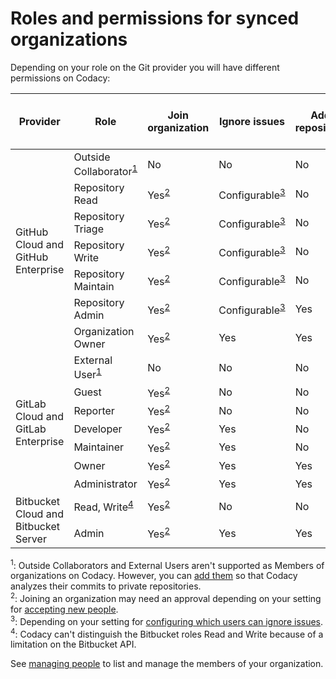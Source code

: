 # Roles and permissions for synced organizations

Depending on your role on the Git provider you will have different permissions on Codacy:

<table>
  <thead>
    <tr>
      <th>Provider</th>
      <th>Role</th>
      <th>Join organization</th>
      <th>Ignore issues</th>
      <th>Add repository</th>
      <th>Configure repository</th>
      <th>View repository</th>
      <th>Invite and accept members</th>
      <th>Modify billing</th>
    </tr>
  </thead>
  <tbody>
    <tr>
      <td rowspan="7">GitHub Cloud and GitHub Enterprise</td>
      <td>Outside Collaborator<sup><a href="#note-1">1</a></sup></td>
      <td>No</td>
      <td>No</td>
      <td>No</td>
      <td>No</td>
      <td>No</td>
      <td>No</td>
      <td>No</td>
    </tr>
    <tr>
      <td>Repository Read</td>
      <td>Yes<sup><a href="#note-2">2</a></sup></td>
      <td>Configurable<sup><a href="#note-3">3</a></sup></td>
      <td>No</td>
      <td>No</td>
      <td>Yes</td>
      <td>No</td>
      <td>No</td>
    </tr>
    <tr>
      <td>Repository Triage</td>
      <td>Yes<sup><a href="#note-2">2</a></sup></td>
      <td>Configurable<sup><a href="#note-3">3</a></sup></td>
      <td>No</td>
      <td>No</td>
      <td>Yes</td>
      <td>No</td>
      <td>No</td>
    </tr>
    <tr>
      <td>Repository Write</td>
      <td>Yes<sup><a href="#note-2">2</a></sup></td>
      <td>Configurable<sup><a href="#note-3">3</a></sup></td>
      <td>No</td>
      <td>Yes</td>
      <td>Yes</td>
      <td>No</td>
      <td>No</td>
    </tr>
    <tr>
      <td>Repository Maintain</td>
      <td>Yes<sup><a href="#note-2">2</a></sup></td>
      <td>Configurable<sup><a href="#note-3">3</a></sup></td>
      <td>No</td>
      <td>Yes</td>
      <td>Yes</td>
      <td>No</td>
      <td>No</td>
    </tr>
    <tr>
      <td>Repository Admin</td>
      <td>Yes<sup><a href="#note-2">2</a></sup></td>
      <td>Configurable<sup><a href="#note-3">3</a></sup></td>
      <td>Yes</td>
      <td>Yes</td>
      <td>Yes</td>
      <td>No</td>
      <td>No</td>
    </tr>
    <tr>
      <td>Organization Owner</td>
      <td>Yes<sup><a href="#note-2">2</a></sup></td>
      <td>Yes</td>
      <td>Yes</td>
      <td>Yes</td>
      <td>Yes</td>
      <td>Yes</td>
      <td>Yes</td>
    </tr>
    <tr>
      <td rowspan="7">GitLab Cloud and GitLab Enterprise</td>
      <td>External User<sup><a href="#note-1">1</a></sup></td>
      <td>No</td>
      <td>No</td>
      <td>No</td>
      <td>No</td>
      <td>No</td>
      <td>No</td>
      <td>No</td>
    </tr>
    <tr>
      <td><span>Guest</span></td>
      <td>Yes<sup><a href="#note-2">2</a></sup></td>
      <td>No</td>
      <td>No</td>
      <td>No</td>
      <td>Yes</td>
      <td>No</td>
      <td>No</td>
    </tr>
    <tr>
      <td><span>Reporter</span></td>
      <td>Yes<sup><a href="#note-2">2</a></sup></td>
      <td>No</td>
      <td>No</td>
      <td>No</td>
      <td>Yes</td>
      <td>No</td>
      <td>No</td>
    </tr>
    <tr>
      <td><span>Developer</span></td>
      <td>Yes<sup><a href="#note-2">2</a></sup></td>
      <td>Yes</td>
      <td>No</td>
      <td>No</td>
      <td>Yes</td>
      <td>No</td>
      <td>No</td>
    </tr>
    <tr>
      <td><span>Maintainer</span></td>
      <td>Yes<sup><a href="#note-2">2</a></sup></td>
      <td>Yes</td>
      <td>No</td>
      <td>No</td>
      <td>Yes</td>
      <td>No</td>
      <td>No</td>
    </tr>
    <tr>
      <td><span>Owner</span></td>
      <td>Yes<sup><a href="#note-2">2</a></sup></td>
      <td>Yes</td>
      <td>Yes</td>
      <td>Yes</td>
      <td>Yes</td>
      <td>Yes</td>
      <td>Yes</td>
    </tr>
    <tr>
      <td><span>Administrator</span></td>
      <td>Yes<sup><a href="#note-2">2</a></sup></td>
      <td>Yes</td>
      <td>Yes</td>
      <td>Yes</td>
      <td>Yes</td>
      <td>Yes</td>
      <td>Yes</td>
    </tr>
    <tr>
      <td rowspan="2">Bitbucket Cloud and Bitbucket Server</td>
      <td>Read, Write<sup><a href="#note-4">4</a></td>
      <td>Yes<sup><a href="#note-2">2</a></sup></td>
      <td>No</td>
      <td>No</td>
      <td>No</td>
      <td>Yes</td>
      <td>No</td>
      <td>No</td>
    </tr>
    <tr>
      <td>Admin</td>
      <td>Yes<sup><a href="#note-2">2</a></sup></td>
      <td>Yes</td>
      <td>Yes</td>
      <td>Yes</td>
      <td>Yes</td>
      <td>Yes</td>
      <td>Yes</td>
    </tr>
  </tbody>
</table>

<sup id="note-1">1</sup>: Outside Collaborators and External Users aren't supported as Members of organizations on Codacy. However, you can [add them](managing-people.md#adding-people) so that Codacy analyzes their commits to private repositories.<br/>
<sup id="note-2">2</sup>: Joining an organization may need an approval depending on your setting for [accepting new people](managing-people.md#joining).<br/>
<sup id="note-3">3</sup>: Depending on your setting for [configuring which users can ignore issues](configuring-which-users-can-ignore-issues.md).<br/>
<sup id="note-4">4</sup>: Codacy can't distinguish the Bitbucket roles Read and Write because of a limitation on the Bitbucket API.

See [managing people](managing-people.md) to list and manage the members of your organization.
